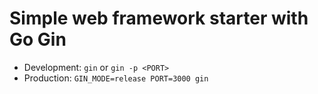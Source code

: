 # Simple web framework starter with Go Gin

- Development: `gin` or `gin -p <PORT>`
- Production: `GIN_MODE=release PORT=3000 gin`